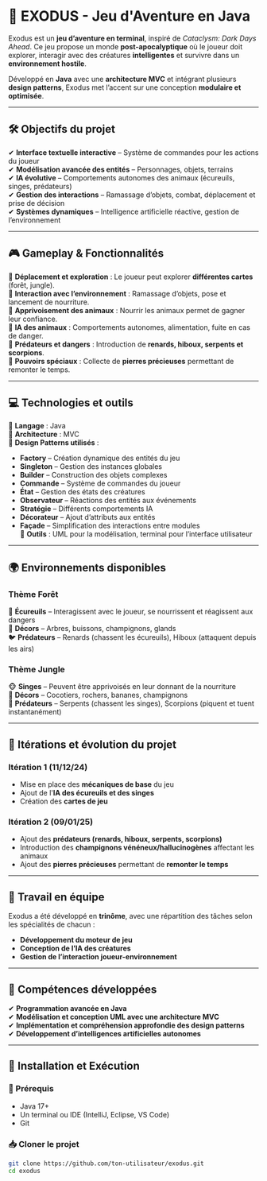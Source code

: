 # 🚀 EXODUS - Jeu d'Aventure en Java

Exodus est un **jeu d’aventure en terminal**, inspiré de *Cataclysm: Dark Days Ahead*. Ce jeu propose un monde **post-apocalyptique** où le joueur doit explorer, interagir avec des créatures **intelligentes** et survivre dans un **environnement hostile**.

Développé en **Java** avec une **architecture MVC** et intégrant plusieurs **design patterns**, Exodus met l’accent sur une conception **modulaire et optimisée**.

---

## 🛠️ Objectifs du projet

✔ **Interface textuelle interactive** – Système de commandes pour les actions du joueur  
✔ **Modélisation avancée des entités** – Personnages, objets, terrains  
✔ **IA évolutive** – Comportements autonomes des animaux (écureuils, singes, prédateurs)  
✔ **Gestion des interactions** – Ramassage d’objets, combat, déplacement et prise de décision  
✔ **Systèmes dynamiques** – Intelligence artificielle réactive, gestion de l’environnement  

---

## 🎮 Gameplay & Fonctionnalités

🔹 **Déplacement et exploration** : Le joueur peut explorer **différentes cartes** (forêt, jungle).  
🔹 **Interaction avec l’environnement** : Ramassage d’objets, pose et lancement de nourriture.  
🔹 **Apprivoisement des animaux** : Nourrir les animaux permet de gagner leur confiance.  
🔹 **IA des animaux** : Comportements autonomes, alimentation, fuite en cas de danger.  
🔹 **Prédateurs et dangers** : Introduction de **renards, hiboux, serpents et scorpions**.  
🔹 **Pouvoirs spéciaux** : Collecte de **pierres précieuses** permettant de remonter le temps.  

---

## 💻 Technologies et outils

🔹 **Langage** : Java  
🔹 **Architecture** : MVC  
🔹 **Design Patterns utilisés** :  
  - **Factory** – Création dynamique des entités du jeu  
  - **Singleton** – Gestion des instances globales  
  - **Builder** – Construction des objets complexes  
  - **Commande** – Système de commandes du joueur  
  - **État** – Gestion des états des créatures  
  - **Observateur** – Réactions des entités aux événements  
  - **Stratégie** – Différents comportements IA  
  - **Décorateur** – Ajout d’attributs aux entités  
  - **Façade** – Simplification des interactions entre modules  
🔹 **Outils** : UML pour la modélisation, terminal pour l’interface utilisateur  

---

## 🌍 Environnements disponibles

### **Thème Forêt**
🦊 **Écureuils** – Interagissent avec le joueur, se nourrissent et réagissent aux dangers  
🌲 **Décors** – Arbres, buissons, champignons, glands  
🐦 **Prédateurs** – Renards (chassent les écureuils), Hiboux (attaquent depuis les airs)  

### **Thème Jungle**
🐵 **Singes** – Peuvent être apprivoisés en leur donnant de la nourriture  
🌴 **Décors** – Cocotiers, rochers, bananes, champignons  
🐍 **Prédateurs** – Serpents (chassent les singes), Scorpions (piquent et tuent instantanément)  

---

## 📅 Itérations et évolution du projet

### **Itération 1 (11/12/24)**
- Mise en place des **mécaniques de base** du jeu
- Ajout de l'**IA des écureuils et des singes**
- Création des **cartes de jeu**

### **Itération 2 (09/01/25)**
- Ajout des **prédateurs (renards, hiboux, serpents, scorpions)**
- Introduction des **champignons vénéneux/hallucinogènes** affectant les animaux  
- Ajout des **pierres précieuses** permettant de **remonter le temps**  

---

## 👥 Travail en équipe

Exodus a été développé en **trinôme**, avec une répartition des tâches selon les spécialités de chacun :  
- **Développement du moteur de jeu**  
- **Conception de l’IA des créatures**  
- **Gestion de l’interaction joueur-environnement**  

---

## 🎯 Compétences développées

✔ **Programmation avancée en Java**  
✔ **Modélisation et conception UML avec une architecture MVC**  
✔ **Implémentation et compréhension approfondie des design patterns**  
✔ **Développement d’intelligences artificielles autonomes**  

---

## 🚀 Installation et Exécution

### 🔧 Prérequis  
- Java 17+  
- Un terminal ou IDE (IntelliJ, Eclipse, VS Code)  
- Git  

### 📥 Cloner le projet  
```bash
git clone https://github.com/ton-utilisateur/exodus.git
cd exodus
